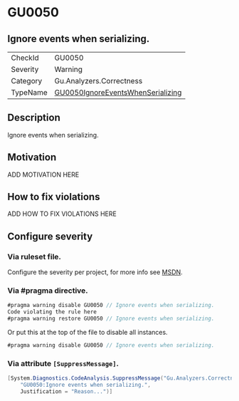 # GU0050
## Ignore events when serializing.

<!-- start generated table -->
<table>
<tr>
  <td>CheckId</td>
  <td>GU0050</td>
</tr>
<tr>
  <td>Severity</td>
  <td>Warning</td>
</tr>
<tr>
  <td>Category</td>
  <td>Gu.Analyzers.Correctness</td>
</tr>
<tr>
  <td>TypeName</td>
  <td><a href="https://github.com/JohanLarsson/Gu.Analyzers/blob/master/Gu.Analyzers.Analyzers/GU0050IgnoreEventsWhenSerializing.cs">GU0050IgnoreEventsWhenSerializing</a></td>
</tr>
</table>
<!-- end generated table -->

## Description

Ignore events when serializing.

## Motivation

ADD MOTIVATION HERE

## How to fix violations

ADD HOW TO FIX VIOLATIONS HERE

<!-- start generated config severity -->
## Configure severity

### Via ruleset file.

Configure the severity per project, for more info see [MSDN](https://msdn.microsoft.com/en-us/library/dd264949.aspx).

### Via #pragma directive.
```C#
#pragma warning disable GU0050 // Ignore events when serializing.
Code violating the rule here
#pragma warning restore GU0050 // Ignore events when serializing.
```

Or put this at the top of the file to disable all instances.
```C#
#pragma warning disable GU0050 // Ignore events when serializing.
```

### Via attribute `[SuppressMessage]`.

```C#
[System.Diagnostics.CodeAnalysis.SuppressMessage("Gu.Analyzers.Correctness", 
    "GU0050:Ignore events when serializing.", 
    Justification = "Reason...")]
```
<!-- end generated config severity -->